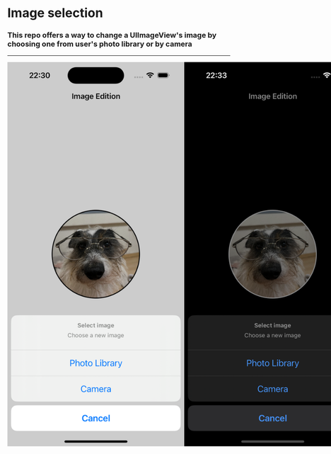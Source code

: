 # Image selection

### This repo offers a way to change a UIImageView's image by choosing one from user's photo library or by camera

---

<div style="display: flex;" align="center">
  <img src="./README-images/appLight.png" width="400" alt="App light mode image">
  <img src="./README-images/appDark.png" width="400" alt="App dark mode image">
</div>
